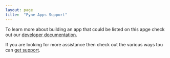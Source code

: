 ```yaml
---
layout: page
title:  "Fyne Apps Support"
---
```


To learn more about building an app that could be listed on this apge check out our [developer documentation](https://fyne.io/develop/).

If you are looking for more assistance then check out the various ways tou can [get support](https://fyne.io/develop/#contact).
